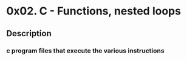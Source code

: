 # 0x02. C - Functions, nested loops #

## Description ##

### c program files that execute the various instructions ### 
